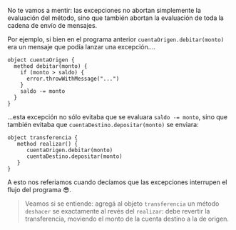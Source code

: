 No te vamos a mentir: las excepciones no abortan simplemente la evaluación del método, sino que también abortan la evaluación de toda la cadena de envío de mensajes.  

Por ejemplo, si bien en el programa anterior `cuentaOrigen.debitar(monto)` era un mensaje que podía lanzar una excepción....

```wollok
object cuentaOrigen {
  method debitar(monto) {
    if (monto > saldo) {
      error.throwWithMessage("...")
    }
    saldo -= monto
  }
}
```

...esta excepción no sólo evitaba que se evaluara `saldo -= monto`, sino que también evitaba que `cuentaDestino.depositar(monto)` se enviara:

```wollok
object transferencia {
   method realizar() {
      cuentaOrigen.debitar(monto)
      cuentaDestino.depositar(monto)
   }
}
```

A esto nos referiamos cuando decíamos que las excepciones interrupen el flujo del programa :sunglasses:.

> Veamos si se entiende: agregá al objeto `transferencia` un método `deshacer` se exactamente al revés del `realizar`: debe revertir la transferencia, moviendo el monto de la cuenta destino a la de origen.  
